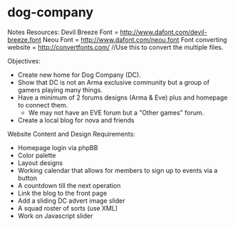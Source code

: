 dog-company
===========

Notes
Resources:
Devil Breeze Font = http://www.dafont.com/devil-breeze.font
Neou Font = http://www.dafont.com/neou.font
Font converting website = http://convertfonts.com/ //Use this to convert the multiple files.

Objectives:
- Create new home for Dog Company (DC).
- Show that DC is not an Arma exclusive community but a group of gamers playing many things.
- Have a minimum of 2 forums designs (Arma & Eve) plus and homepage to connect them.
  - We may not have an EVE forum but a "Other games" forum.
- Create a local blog for nova and friends

Website Content and Design Requirements:
- Homepage login via phpBB
- Color palette
- Layout designs
- Working calendar that allows for members to sign up to events via a button
- A countdown till the next operation
- Link the blog to the front page
- Add a sliding DC advert image slider
- A squad roster of sorts (use XML)
- Work on Javascript slider




